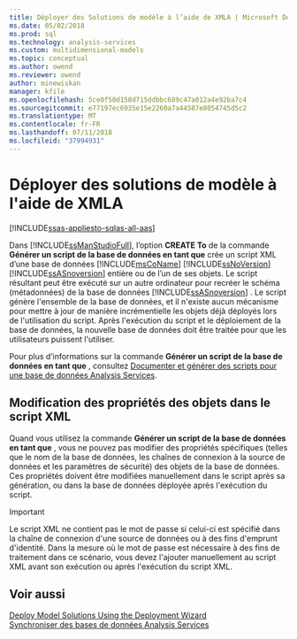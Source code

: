 ```yaml
---
title: Déployer des Solutions de modèle à l’aide de XMLA | Microsoft Docs
ms.date: 05/02/2018
ms.prod: sql
ms.technology: analysis-services
ms.custom: multidimensional-models
ms.topic: conceptual
ms.author: owend
ms.reviewer: owend
author: minewiskan
manager: kfile
ms.openlocfilehash: 5ce0f50d158d715ddbbc689c47a012a4e92ba7c4
ms.sourcegitcommit: e77197ec6935e15e2260a7a44587e8054745d5c2
ms.translationtype: MT
ms.contentlocale: fr-FR
ms.lasthandoff: 07/11/2018
ms.locfileid: "37994931"
---
```

# <a name="deploy-model-solutions-using-xmla"></a>Déployer des solutions de modèle à l'aide de XMLA
[!INCLUDE[ssas-appliesto-sqlas-all-aas](../../includes/ssas-appliesto-sqlas-all-aas.md)]

  Dans [!INCLUDE[ssManStudioFull](../../includes/ssmanstudiofull-md.md)], l’option **CREATE To** de la commande **Générer un script de la base de données en tant que** crée un script XML d’une base de données [!INCLUDE[msCoName](../../includes/msconame-md.md)] [!INCLUDE[ssNoVersion](../../includes/ssnoversion-md.md)] [!INCLUDE[ssASnoversion](../../includes/ssasnoversion-md.md)] entière ou de l’un de ses objets. Le script résultant peut être exécuté sur un autre ordinateur pour recréer le schéma (métadonnées) de la base de données [!INCLUDE[ssASnoversion](../../includes/ssasnoversion-md.md)] . Le script génère l'ensemble de la base de données, et il n'existe aucun mécanisme pour mettre à jour de manière incrémentielle les objets déjà déployés lors de l'utilisation du script. Après l'exécution du script et le déploiement de la base de données, la nouvelle base de données doit être traitée pour que les utilisateurs puissent l'utiliser.  
  
 Pour plus d’informations sur la commande **Générer un script de la base de données en tant que** , consultez [Documenter et générer des scripts pour une base de données Analysis Services](../../analysis-services/multidimensional-models/document-and-script-an-analysis-services-database.md).  
  
## <a name="modifying-object-properties-in-the-xml-script"></a>Modification des propriétés des objets dans le script XML  
 Quand vous utilisez la commande **Générer un script de la base de données en tant que** , vous ne pouvez pas modifier des propriétés spécifiques (telles que le nom de la base de données, les chaînes de connexion à la source de données et les paramètres de sécurité) des objets de la base de données. Ces propriétés doivent être modifiées manuellement dans le script après sa génération, ou dans la base de données déployée après l'exécution du script.  
  
> [!IMPORTANT]  
>  Le script XML ne contient pas le mot de passe si celui-ci est spécifié dans la chaîne de connexion d'une source de données ou à des fins d'emprunt d'identité. Dans la mesure où le mot de passe est nécessaire à des fins de traitement dans ce scénario, vous devez l'ajouter manuellement au script XML avant son exécution ou après l'exécution du script XML.  
  
## <a name="see-also"></a>Voir aussi  
 [Deploy Model Solutions Using the Deployment Wizard](../../analysis-services/multidimensional-models/deploy-model-solutions-using-the-deployment-wizard.md)   
 [Synchroniser des bases de données Analysis Services](../../analysis-services/multidimensional-models/synchronize-analysis-services-databases.md)  
  
  
